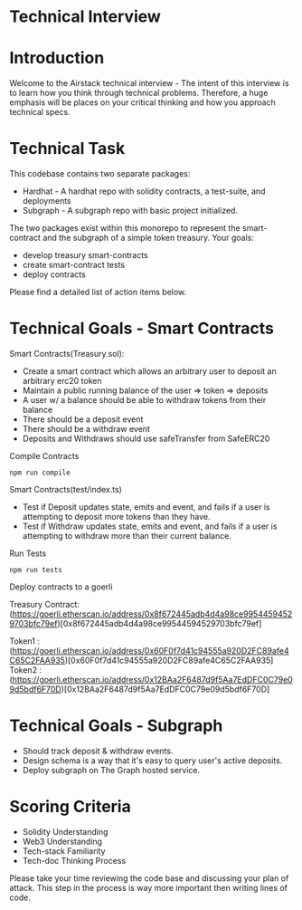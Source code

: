# Technical Interview

# Introduction

Welcome to the Airstack technical interview - The intent of this interview is to learn how you think through technical problems. Therefore, a huge emphasis will be places on your critical thinking and how you approach technical specs.

# Technical Task

This codebase contains two separate packages:

- Hardhat - A hardhat repo with solidity contracts, a test-suite, and deployments
- Subgraph - A subgraph repo with basic project initialized.

The two packages exist within this monorepo to represent the smart-contract and the subgraph of a simple token treasury. Your goals:

- develop treasury smart-contracts
- create smart-contract tests
- deploy contracts

Please find a detailed list of action items below.

# Technical Goals - Smart Contracts

Smart Contracts(Treasury.sol):

- Create a smart contract which allows an arbitrary user to deposit an arbitrary erc20 token
- Maintain a public running balance of the user => token => deposits
- A user w/ a balance should be able to withdraw tokens from their balance
- There should be a deposit event
- There should be a withdraw event
- Deposits and Withdraws should use safeTransfer from SafeERC20

Compile Contracts

```shell
npm run compile
```

Smart Contracts(test/index.ts)

- Test if Deposit updates state, emits and event, and fails if a user is attempting to deposit more tokens than they have.
- Test if Withdraw updates state, emits and event, and fails if a user is attempting to withdraw more than their current balance.

Run Tests

```shell
npm run tests
```

Deploy contracts to a goerli

Treasury Contract: (https://goerli.etherscan.io/address/0x8f672445adb4d4a98ce99544594529703bfc79ef)[0x8f672445adb4d4a98ce99544594529703bfc79ef]

Token1 :
(https://goerli.etherscan.io/address/0x60F0f7d41c94555a920D2FC89afe4C65C2FAA935)[0x60F0f7d41c94555a920D2FC89afe4C65C2FAA935]
Token2 :(https://goerli.etherscan.io/address/0x12BAa2F6487d9f5Aa7EdDFC0C79e09d5bdf6F70D)[0x12BAa2F6487d9f5Aa7EdDFC0C79e09d5bdf6F70D]

# Technical Goals - Subgraph

- Should track deposit & withdraw events.
- Design schema is a way that it's easy to query user's active deposits.
- Deploy subgraph on The Graph hosted service.

# Scoring Criteria

- Solidity Understanding
- Web3 Understanding
- Tech-stack Familiarity
- Tech-doc Thinking Process

Please take your time reviewing the code base and discussing your plan of attack. This step in the process is way more important then writing lines of code.
